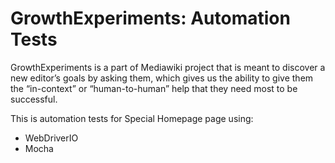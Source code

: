 # GrowthExperiments: Automation Tests

GrowthExperiments is a part of Mediawiki project that is meant to discover a new editor’s goals by asking them, which gives us the ability to give them the “in-context” or “human-to-human” help that they need most to be successful.

This is automation tests for Special Homepage page using:
- WebDriverIO
- Mocha
